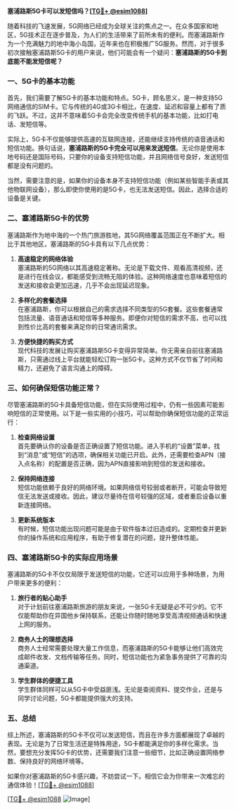 **塞浦路斯5G卡可以发短信吗？[[TG💪+ @esim1088](https://t.me/s/esim1088)]**

随着科技的飞速发展，5G网络已经成为全球关注的焦点之一。在众多国家和地区，5G技术正在逐步普及，为人们的生活带来了前所未有的便利。而塞浦路斯作为一个充满魅力的地中海小岛国，近年来也在积极推广5G服务。然而，对于很多初次接触塞浦路斯5G卡的用户来说，他们可能会有一个疑问：**塞浦路斯的5G卡到底能不能发短信呢？**

### 一、5G卡的基本功能

首先，我们需要了解5G卡的基本功能和特点。5G卡，顾名思义，是一种支持5G网络通信的SIM卡。它与传统的4G或3G卡相比，在速度、延迟和容量上都有了质的飞跃。不过，这并不意味着5G卡会完全改变传统手机的基本功能，比如打电话、发短信等。

实际上，5G卡不仅能够提供高速的互联网连接，还能继续支持传统的语音通话和短信功能。换句话说，**塞浦路斯的5G卡完全可以用来发送短信**。无论你是使用本地号码还是国际号码，只要你的设备支持短信功能，并且网络信号良好，发送短信都是没有问题的。

当然，需要注意的是，如果你的设备本身不支持短信功能（例如某些智能手表或其他物联网设备），那么即使你使用的是5G卡，也无法发送短信。因此，选择合适的设备是关键。

### 二、塞浦路斯5G卡的优势

塞浦路斯作为地中海的一个热门旅游胜地，其5G网络覆盖范围正在不断扩大。相比于其他地区，塞浦路斯的5G卡具有以下几点优势：

1. **高速稳定的网络体验**  
   塞浦路斯的5G网络以其高速稳定著称。无论是下载文件、观看高清视频，还是进行在线会议，都能感受到流畅无阻的体验。这种网络速度也意味着短信的发送和接收会更加迅速，几乎不会出现延迟现象。

2. **多样化的套餐选择**  
   在塞浦路斯，你可以根据自己的需求选择不同类型的5G套餐。这些套餐通常包括流量、语音通话和短信等多种服务。即便你对短信的需求不高，也可以找到性价比高的套餐来满足你的日常通讯需求。

3. **方便快捷的购买方式**  
   现代科技的发展让购买塞浦路斯5G卡变得异常简单。你无需亲自前往塞浦路斯，只需通过线上平台就能轻松订购一张5G卡。这种方式不仅节省了时间和精力，还避免了语言沟通上的障碍。

### 三、如何确保短信功能正常？

尽管塞浦路斯的5G卡具备短信功能，但在实际使用过程中，仍有一些因素可能影响短信的正常使用。以下是一些实用的小技巧，可以帮助你确保短信功能的正常运行：

1. **检查网络设置**  
   首先要确认你的设备是否正确设置了短信功能。进入手机的“设置”菜单，找到“消息”或“短信”的选项，确保相关功能已开启。此外，还需要检查APN（接入点名称）的配置是否正确，因为APN直接影响到短信的发送和接收。

2. **保持网络连接**  
   短信功能依赖于良好的网络环境。如果网络信号较弱或者断开，可能会导致短信无法发送或接收。因此，建议尽量待在信号较强的区域，或者重启设备以重新连接网络。

3. **更新系统版本**  
   有时候，短信功能出现问题可能是由于软件版本过旧造成的。定期检查并更新你的操作系统和应用程序，有助于修复潜在的问题，提升整体性能。

### 四、塞浦路斯5G卡的实际应用场景

塞浦路斯的5G卡不仅仅局限于发送短信的功能，它还可以应用于多种场景，为用户带来更多的便利：

1. **旅行者的贴心助手**  
   对于计划前往塞浦路斯旅游的朋友来说，一张5G卡无疑是必不可少的。它不仅能帮助你在异国他乡保持联系，还能让你随时随地享受高清视频通话和快速上网的服务。

2. **商务人士的理想选择**  
   商务人士经常需要处理大量工作信息，而塞浦路斯的5G卡能够让他们高效完成邮件收发、文档传输等任务。同时，短信功能也为紧急事务提供了可靠的沟通渠道。

3. **学生群体的便捷工具**  
   学生群体同样可以从5G卡中受益匪浅。无论是查阅资料、提交作业，还是与同学讨论问题，5G卡都能提供强大的支持。

### 五、总结

综上所述，塞浦路斯的5G卡不仅可以发送短信，而且在许多方面都展现了卓越的表现。无论是为了日常生活还是特殊用途，5G卡都能满足你的多样化需求。当然，要想充分发挥5G卡的优势，还需要我们注意一些细节，比如正确设置网络参数、保持良好的网络环境等。

如果你对塞浦路斯的5G卡感兴趣，不妨尝试一下。相信它会为你带来一次难忘的通信体验！[[TG💪+ @esim1088](https://t.me/s/esim1088)] 

[[TG💪+ @esim1088](https://t.me/s/esim1088) ![Image](https://i.postimg.cc/4NQfJmqS/Snipaste-2025-05-13-00-14-12.png)]